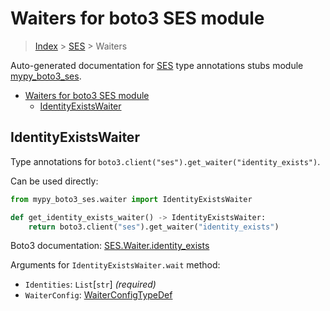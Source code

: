 # Waiters for boto3 SES module

> [Index](..) > [SES](.) > Waiters

Auto-generated documentation for
[SES](https://boto3.amazonaws.com/v1/documentation/api/1.17.71/reference/services/ses.html#SES)
type annotations stubs module
[mypy_boto3_ses](https://pypi.org/project/mypy-boto3-ses/).

- [Waiters for boto3 SES module](#waiters-for-boto3-ses-module)
  - [IdentityExistsWaiter](#identityexistswaiter)

## IdentityExistsWaiter

Type annotations for `boto3.client("ses").get_waiter("identity_exists")`.

Can be used directly:

```python
from mypy_boto3_ses.waiter import IdentityExistsWaiter

def get_identity_exists_waiter() -> IdentityExistsWaiter:
    return boto3.client("ses").get_waiter("identity_exists")
```

Boto3 documentation:
[SES.Waiter.identity_exists](https://boto3.amazonaws.com/v1/documentation/api/1.17.71/reference/services/ses.html#SES.Waiter.identity_exists)

Arguments for `IdentityExistsWaiter.wait` method:

- `Identities`: `List`\[`str`\] *(required)*
- `WaiterConfig`: [WaiterConfigTypeDef](./type_defs.md#waiterconfigtypedef)
